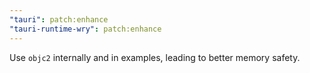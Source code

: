 ```yaml
---
"tauri": patch:enhance
"tauri-runtime-wry": patch:enhance
---
```


Use `objc2` internally and in examples, leading to better memory safety.
